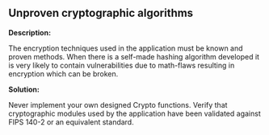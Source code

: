 
Unproven cryptographic algorithms
-------

**Description:**

The encryption techniques used in the application must be known and proven methods. 
When there is a self-made hashing algorithm developed it is very likely to contain 
vulnerabilities due to math-flaws resulting in encryption which can be broken.


**Solution:**

Never implement your own designed Crypto functions.
Verify that cryptographic modules used by the application have been validated against 
FIPS 140-2 or an equivalent standard.
